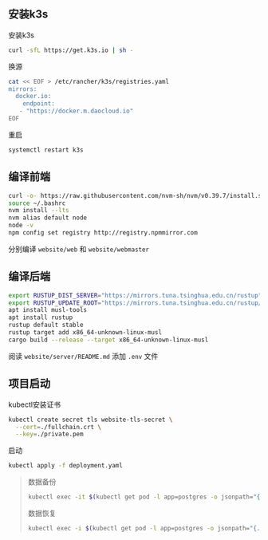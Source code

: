 ## 安装k3s

安装k3s

```sh
curl -sfL https://get.k3s.io | sh -
```

换源

```sh
cat << EOF > /etc/rancher/k3s/registries.yaml
mirrors:
  docker.io:
    endpoint:
   - "https://docker.m.daocloud.io"
EOF
```

重启

```sh
systemctl restart k3s
```

## 编译前端

```sh
curl -o- https://raw.githubusercontent.com/nvm-sh/nvm/v0.39.7/install.sh | bash
source ~/.bashrc
nvm install --lts
nvm alias default node
node -v
npm config set registry http://registry.npmmirror.com
```

分别编译 `website/web` 和 `website/webmaster`


## 编译后端
```sh
export RUSTUP_DIST_SERVER="https://mirrors.tuna.tsinghua.edu.cn/rustup"
export RUSTUP_UPDATE_ROOT="https://mirrors.tuna.tsinghua.edu.cn/rustup/rustup"
apt install musl-tools
apt install rustup
rustup default stable
rustup target add x86_64-unknown-linux-musl
cargo build --release --target x86_64-unknown-linux-musl
```

阅读 `website/server/README.md` 添加 `.env` 文件

## 项目启动

kubectl安装证书

```sh
kubectl create secret tls website-tls-secret \
  --cert=./fullchain.crt \
  --key=./private.pem
```

启动

```sh
kubectl apply -f deployment.yaml
```

> 数据备份
>
> ```sh
> kubectl exec -it $(kubectl get pod -l app=postgres -o jsonpath="{.items[0].metadata.name}") -- pg_dump -U postgres -d website --data-only > backup_$(date +%Y%m%d_%H%M%S).sql
> ```
>
> 数据恢复
>
> ```sh
> kubectl exec -i $(kubectl get pod -l app=postgres -o jsonpath="{.items[0].metadata.name}") -- psql -U postgres -d website < backup_20250713_194232.sql
> ```

